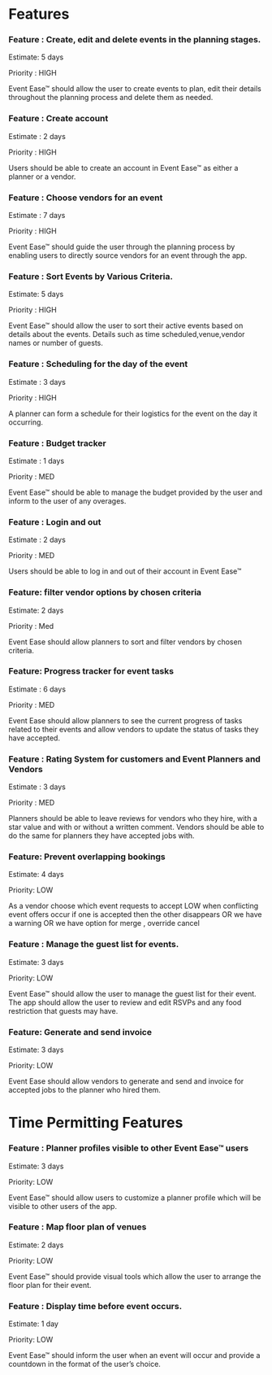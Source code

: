 # Features

### Feature : Create, edit and delete events in the planning stages.

Estimate: 5 days

Priority : HIGH

Event Ease™ should allow the user to create events to plan, edit their details throughout the planning process and delete them as needed.


### Feature : Create account 

Estimate : 2 days 

Priority : HIGH 

Users should be able to create an account in Event Ease™  as either a planner or a vendor. 


### Feature : Choose vendors for an event 

Estimate : 7 days 

Priority : HIGH 

Event Ease™ should guide the user through the planning process by enabling users to directly source vendors for an event through the app.


### Feature : Sort Events by Various Criteria. 

Estimate:  5 days

Priority : HIGH 

Event Ease™ should allow the user to sort their active events based on details about the events. Details such as time scheduled,venue,vendor names or number of guests.


### Feature : Scheduling for the day of the event 

Estimate : 3 days 

Priority : HIGH 

A planner can form a schedule for their logistics for the event on the day it occurring. 


### Feature : Budget tracker 

Estimate : 1 days 

Priority : MED 

Event Ease™ should be able to manage the budget provided by the user and inform to the user of any overages.


### Feature : Login and out 

Estimate : 2 days 

Priority : MED 

Users should be able to log in and out of their account in Event Ease™ 


### Feature: filter vendor options by chosen criteria 

Estimate: 2 days 

Priority : Med 

Event Ease should allow planners to sort and filter vendors by chosen criteria.


### Feature: Progress tracker for event tasks 

Estimate : 6 days

Priority : MED

Event Ease should allow planners to see the current progress of tasks related to their events and allow vendors to update the status of tasks they have accepted.


### Feature : Rating System for customers and Event Planners and Vendors

Estimate : 3 days

Priority : MED

Planners should be able to leave reviews for vendors who they hire, with a star value and with or without a written comment. Vendors should be able to do the same for planners they have accepted jobs with.


### Feature: Prevent overlapping bookings

Estimate: 4 days

Priority: LOW

As a vendor choose which event requests to accept LOW when conflicting event offers occur if one is accepted then the other disappears OR we have a warning OR we have option for merge , override cancel 


### Feature : Manage the guest list for events.

Estimate: 3 days

Priority: LOW

Event Ease™ should allow the user to manage the guest list for their event. The app should allow the user to review and edit RSVPs and any food restriction that guests may have.


### Feature: Generate and send invoice 

Estimate: 3 days

Priority: LOW

Event Ease should allow vendors to generate and send and invoice for accepted jobs to the planner who hired them.

# Time Permitting Features

### Feature : Planner profiles visible to other Event Ease™ users 

Estimate: 3 days

Priority: LOW

Event Ease™ should allow users to customize a planner profile which will be visible to other users of the app.


### Feature : Map floor plan of venues  

Estimate: 2 days

Priority: LOW

Event Ease™ should provide visual tools which allow the user to arrange the floor plan for their event. 


### Feature : Display time before event occurs. 

Estimate: 1 day

Priority: LOW

Event Ease™ should inform the user when an event will occur and provide a countdown in the format of the user’s choice. 
